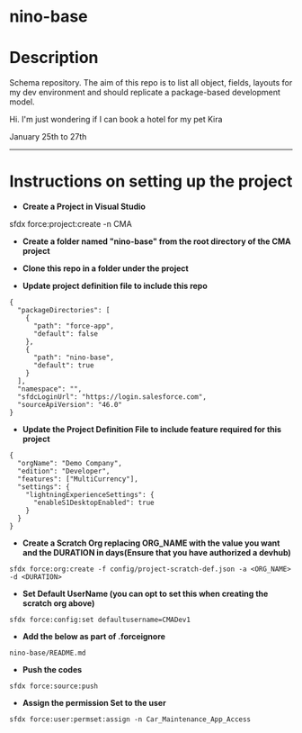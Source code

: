 # nino-base
# Description
Schema repository. The aim of this repo is to list all object, fields, layouts for my dev environment and should replicate a package-based development model.

Hi. I'm just wondering if I can book a hotel for my pet Kira 

January 25th to 27th


---
# Instructions on setting up the project

- **Create a Project in Visual Studio** 

sfdx force:project:create -n CMA 

- **Create  a folder named "nino-base" from the root directory of the CMA project**

- **Clone this repo in a folder under the project**

- **Update project definition file to include this repo** 

```
{
  "packageDirectories": [
    {
      "path": "force-app",
      "default": false
    },
    {
      "path": "nino-base",
      "default": true
    }
  ],
  "namespace": "",
  "sfdcLoginUrl": "https://login.salesforce.com",
  "sourceApiVersion": "46.0"
}
```

- **Update the Project Definition File to include feature required for this project**

```
{
  "orgName": "Demo Company",
  "edition": "Developer",
  "features": ["MultiCurrency"],
  "settings": {
    "lightningExperienceSettings": {
      "enableS1DesktopEnabled": true
    }
  }
}
```

- **Create a Scratch Org replacing ORG_NAME with the value you want and the DURATION in days(Ensure that you have authorized a devhub)**

```
sfdx force:org:create -f config/project-scratch-def.json -a <ORG_NAME>  -d <DURATION>
```

- **Set Default UserName (you can opt to set this when creating the scratch org above)**

```
sfdx force:config:set defaultusername=CMADev1
```

- **Add the below as part of .forceignore**

```
nino-base/README.md
```

- **Push the codes**

```
sfdx force:source:push
```

- **Assign the permission Set to the user**

```
sfdx force:user:permset:assign -n Car_Maintenance_App_Access
```